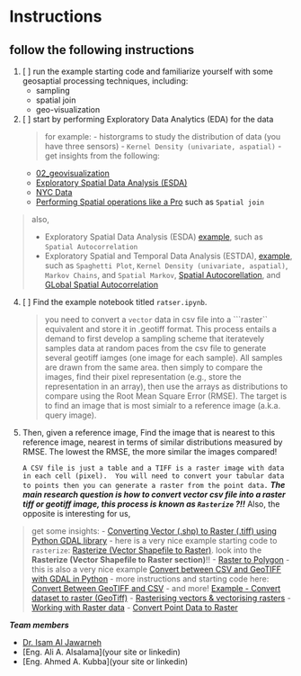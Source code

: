 # Instructions
## follow the following instructions
1. [ ] run the example starting code and familiarize yourself with some geosaptial processing techniques, including:
    - sampling
    - spatial join
    - geo-visualization
3. [ ] start by performing Exploratory Data Analytics (EDA) for the data
    > for example:
        - historgrams to study the distribution of data (you have three sensors)
        - ```Kernel Density (univariate, aspatial)```
        - get insights from the following:
    - [02_geovisualization](https://darribas.org/gds_scipy16/ipynb_md/02_geovisualization.html)
    - [Exploratory Spatial Data Analysis (ESDA)](https://darribas.org/gds_scipy16/ipynb_md/04_esda.html)
    - [NYC Data](https://github.com/PacktPublishing/Geospatial-Data-Science-Quick-Start-Guide/blob/master/Chapter02/NYC%20Data.ipynb)
    - [Performing Spatial operations like a Pro](https://github.com/PacktPublishing/Geospatial-Data-Science-Quick-Start-Guide/blob/master/Chapter03/Chapter3.ipynb) such as ```Spatial join```
> also,
> - Exploratory Spatial Data Analysis (ESDA) [example](https://darribas.org/gds_scipy16/ipynb_md/04_esda.html), such as ```Spatial Autocorrelation```
> - Exploratory Spatial and Temporal Data Analysis (ESTDA), [example](https://darribas.org/gds_scipy16/ipynb_md/05_spatial_dynamics.html), such as ```Spaghetti Plot```, ```Kernel Density (univariate, aspatial)```, ```Markov Chains```, and ```Spatial Markov```, [Spatial Autocorellation](https://github.com/PacktPublishing/Geospatial-Data-Science-Quick-Start-Guide/blob/master/Chapter04/Chapter4.ipynb), and [GLobal Spatial Autocorrelation](https://github.com/PacktPublishing/Geospatial-Data-Science-Quick-Start-Guide/blob/master/Chapter04/Chapter4.ipynb)
4. [ ] Find the example notebook titled ```ratser.ipynb```. 
    > you need to convert a ```vector``` data in csv file into a ```raster`` equivalent and store it in .geotiff format. This process entails a demand to first develop a sampling scheme that iteratevely samples data at random paces from the csv file to generate several geotiff iamges (one image for each sample). All samples are drawn from the same area. then simply to compare the images, find their pixel representation (e.g., store the representation in an array), then use the arrays as distributions to compare using the Root Mean Square Error (RMSE). The target is to find an image that is most simialr to a reference image (a.k.a. query image).  
5. Then, given a reference image, Find the image that is nearest to this reference image, nearest in terms of similar distributions measured by RMSE. The lowest the RMSE, the more similar the images compared! 

     ```A CSV file is just a table and a TIFF is a raster image with data in each cell (pixel).  You will need to convert your tabular data to points then you can generate a raster from the point data.```
***The main research question is how to convert vector csv file into a raster tiff or geotiff image, this process is known as ```Rasterize``` ?!!*** 
Also, the opposite is interesting for us, 
> get some insights:
    - [Converting Vector (.shp) to Raster (.tiff) using Python GDAL library](https://stackoverflow.com/questions/59821554/converting-vector-shp-to-raster-tiff-using-python-gdal-library)
    - here is a very nice example starting code to ```rasterize```: [Rasterize (Vector Shapefile to Raster)](https://hydro-informatics.com/jupyter/geo-convert.html). look into the **Rasterize (Vector Shapefile to Raster section)**!!
    - [Raster to Polygon](https://hydro-informatics.com/jupyter/geo-convert.html)
    - this is also a very nice example [Convert between CSV and GeoTIFF with GDAL in Python](https://www.youtube.com/watch?v=zLNLG0j13Cw)
    - more instructions and starting code here: [Convert Between GeoTIFF and CSV](https://mapscaping.com/convert-between-geotiff-and-csv/)
    - and more! [Example - Convert dataset to raster (GeoTiff)](https://corteva.github.io/rioxarray/stable/examples/convert_to_raster.html)
    - [Rasterising vectors & vectorising rasters](https://docs.digitalearthafrica.org/en/latest/sandbox/notebooks/Frequently_used_code/Rasterise_vectorise.html)
    - [Working with Raster data](https://kodu.ut.ee/~kmoch/geopython2020/L5/raster.html)
    - [Convert Point Data to Raster](https://zia207.github.io/geospatial-python.io/lesson_06_working-with-raster-data.html#Convert-Point-Data-to-Raster)

***Team members***
- [Dr. Isam Al Jawarneh](https://isamaljawarneh.github.io/)
- [Eng. Ali A. Alsalama](your site or linkedin)
- [Eng. Ahmed A. Kubba](your site or linkedin)
